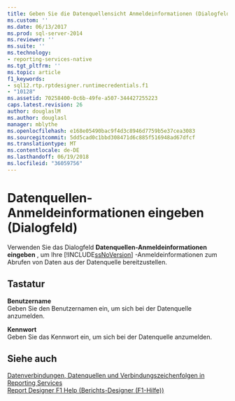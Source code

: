 ```yaml
---
title: Geben Sie die Datenquellensicht Anmeldeinformationen (Dialogfeld) | Microsoft Docs
ms.custom: ''
ms.date: 06/13/2017
ms.prod: sql-server-2014
ms.reviewer: ''
ms.suite: ''
ms.technology:
- reporting-services-native
ms.tgt_pltfrm: ''
ms.topic: article
f1_keywords:
- sql12.rtp.rptdesigner.runtimecredentials.f1
- "10128"
ms.assetid: 70258400-0c6b-49fe-a507-344427255223
caps.latest.revision: 26
author: douglaslM
ms.author: douglasl
manager: mblythe
ms.openlocfilehash: e168e05490bac9f4d3c8946d7759b5e37cea3083
ms.sourcegitcommit: 5dd5cad0c1bbd308471d6c885f516948ad67dfcf
ms.translationtype: MT
ms.contentlocale: de-DE
ms.lasthandoff: 06/19/2018
ms.locfileid: "36059756"
---
```

# <a name="enter-data-source-credentials-dialog-box"></a>Datenquellen-Anmeldeinformationen eingeben (Dialogfeld)
  Verwenden Sie das Dialogfeld **Datenquellen-Anmeldeinformationen eingeben** , um Ihre [!INCLUDE[ssNoVersion](../includes/ssnoversion-md.md)] -Anmeldeinformationen zum Abrufen von Daten aus der Datenquelle bereitzustellen.  
  
## <a name="options"></a>Tastatur  
 **Benutzername**  
 Geben Sie den Benutzernamen ein, um sich bei der Datenquelle anzumelden.  
  
 **Kennwort**  
 Geben Sie das Kennwort ein, um sich bei der Datenquelle anzumelden.  
  
## <a name="see-also"></a>Siehe auch  
 [Datenverbindungen, Datenquellen und Verbindungszeichenfolgen in Reporting Services](../../2014/reporting-services/data-connections-data-sources-and-connection-strings-in-reporting-services.md)   
 [Report Designer F1 Help (Berichts-Designer (F1-Hilfe))](tools/report-designer-f1-help.md)  
  
  